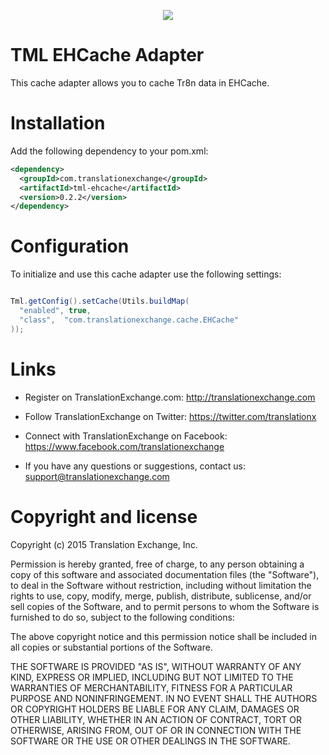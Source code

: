 <p align="center">
  <img src="https://avatars0.githubusercontent.com/u/1316274?v=3&s=200">
</p>

TML EHCache Adapter
==================

This cache adapter allows you to cache Tr8n data in EHCache.


Installation
==================

Add the following dependency to your pom.xml:

```xml
<dependency>
  <groupId>com.translationexchange</groupId>
  <artifactId>tml-ehcache</artifactId>
  <version>0.2.2</version>
</dependency>
```


Configuration
==================

To initialize and use this cache adapter use the following settings:

```java

Tml.getConfig().setCache(Utils.buildMap(
  "enabled", true,
  "class",  "com.translationexchange.cache.EHCache"
));

```

Links
==================

* Register on TranslationExchange.com: http://translationexchange.com

* Follow TranslationExchange on Twitter: https://twitter.com/translationx

* Connect with TranslationExchange on Facebook: https://www.facebook.com/translationexchange

* If you have any questions or suggestions, contact us: support@translationexchange.com


Copyright and license
==================

Copyright (c) 2015 Translation Exchange, Inc.

Permission is hereby granted, free of charge, to any person obtaining
a copy of this software and associated documentation files (the
"Software"), to deal in the Software without restriction, including
without limitation the rights to use, copy, modify, merge, publish,
distribute, sublicense, and/or sell copies of the Software, and to
permit persons to whom the Software is furnished to do so, subject to
the following conditions:

The above copyright notice and this permission notice shall be
included in all copies or substantial portions of the Software.

THE SOFTWARE IS PROVIDED "AS IS", WITHOUT WARRANTY OF ANY KIND,
EXPRESS OR IMPLIED, INCLUDING BUT NOT LIMITED TO THE WARRANTIES OF
MERCHANTABILITY, FITNESS FOR A PARTICULAR PURPOSE AND
NONINFRINGEMENT. IN NO EVENT SHALL THE AUTHORS OR COPYRIGHT HOLDERS BE
LIABLE FOR ANY CLAIM, DAMAGES OR OTHER LIABILITY, WHETHER IN AN ACTION
OF CONTRACT, TORT OR OTHERWISE, ARISING FROM, OUT OF OR IN CONNECTION
WITH THE SOFTWARE OR THE USE OR OTHER DEALINGS IN THE SOFTWARE.


